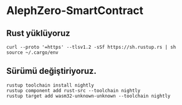 # AlephZero-SmartContract

## Rust yüklüyoruz
```
curl --proto '=https' --tlsv1.2 -sSf https://sh.rustup.rs | sh
source ~/.cargo/env
```
## Sürümü değiştiriyoruz.
```
rustup toolchain install nightly
rustup component add rust-src --toolchain nightly
rustup target add wasm32-unknown-unknown --toolchain nightly
```





